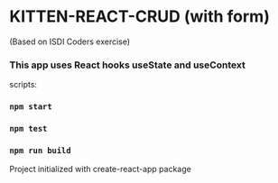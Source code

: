 # KITTEN-REACT-CRUD (with form)
(Based on ISDI Coders exercise)

### This app uses React hooks **useState** and **useContext**

scripts:
### `npm start`
### `npm test`
### `npm run build`

Project initialized with create-react-app package
